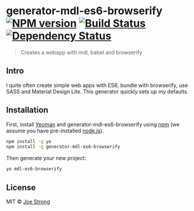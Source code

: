 # generator-mdl-es6-browserify [![NPM version][npm-image]][npm-url] [![Build Status][travis-image]][travis-url] [![Dependency Status][daviddm-image]][daviddm-url]
> Creates a webapp with mdl, babel and browserify

## Intro

I quite often create simple web apps with ES6, bundle with browserify, use SASS and Material Design Lite. This generator quickly sets up my defaults.

## Installation

First, install [Yeoman](http://yeoman.io) and generator-mdl-es6-browserify using [npm](https://www.npmjs.com/) (we assume you have pre-installed [node.js](https://nodejs.org/)).

```bash
npm install -g yo
npm install -g generator-mdl-es6-browserify
```

Then generate your new project:

```bash
yo mdl-es6-browserify
```

## License

MIT © [Joe Strong](http://www.joestrong.co.uk)


[npm-image]: https://badge.fury.io/js/generator-mdl-browserify.svg
[npm-url]: https://npmjs.org/package/generator-mdl-browserify
[travis-image]: https://travis-ci.org/joestrong/generator-mdl-browserify.svg?branch=master
[travis-url]: https://travis-ci.org/joestrong/generator-mdl-browserify
[daviddm-image]: https://david-dm.org/joestrong/generator-mdl-browserify.svg?theme=shields.io
[daviddm-url]: https://david-dm.org/joestrong/generator-mdl-browserify
